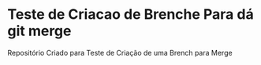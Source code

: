 ﻿# Teste de Criacao de Brenche Para dá git merge
Repositório Criado para Teste de Criação de uma Brench para Merge

